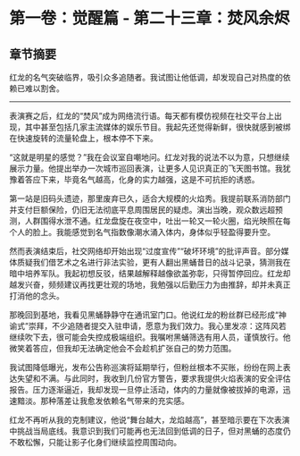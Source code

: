 # 第一卷：觉醒篇 - 第二十三章：焚风余烬

<!-- AI生成内容开始 -->
<!-- 模型: GPT-4 Turbo -->
<!-- Prompt版本: rewrite_chapter.tpl.md -->
<!-- 生成时间: 2025-07-XX -->
<!-- 状态: 初稿，需人工完善 -->

## 章节摘要
红龙的名气突破临界，吸引众多追随者。我试图让他低调，却发现自己对热度的依赖已难以割舍。

---

表演赛之后，红龙的“焚风”成为网络流行语。每天都有模仿视频在社交平台上出现，其中甚至包括几家主流媒体的娱乐节目。我起先还觉得新鲜，很快就感到被绑在快速旋转的流量轮盘上，根本停不下来。

“这就是明星的感觉？”我在会议室自嘲地问。红龙对我的说法不以为意，只想继续展示力量。他提出举办一次城市巡回表演，让更多人见识真正的飞天图书馆。我犹豫着答应下来，毕竟名气越高，化身的实力越强，这是不可抗拒的诱惑。

第一站是旧码头遗迹，那里废弃已久，适合大规模的火焰秀。我提前联系消防部门并支付巨额保险，仍旧无法彻底平息周围居民的疑虑。演出当晚，观众数远超预测，人群围得水泄不通。红龙盘旋在夜空中，吐出一轮又一轮火圈，焰光映照在每个人的脸上。我能感觉到名气指数像潮水涌入体内，身体似乎轻盈得要升空。

然而表演结束后，社交网络却开始出现“过度宣传”“破坏环境”的批评声音。部分媒体质疑我们借艺术之名进行非法实验，更有人翻出黑蛹昔日的战斗记录，猜测我在暗中培养军队。我起初想反驳，结果越解释越像欲盖弥彰，只得暂停回应。红龙却越发兴奋，频频建议再找更壮观的场地，我勉强以后勤压力为由推辞，却并未真正打消他的念头。

那晚回到基地，我看见黑蛹静静守在通讯室门口。他说红龙的粉丝群已经形成“神谕式”崇拜，不少追随者提交入驻申请，愿意为我们效力。我心里发凉：这阵风若继续吹下去，很可能会失控成极端组织。我嘱咐黑蛹筛选有用人员，谨慎放行。他微笑着答应，但我却无法确定他会不会趁机扩张自己的势力范围。

<!-- AI生成内容结束 -->

我试图降低曝光，发布公告称巡演将延期举行，但粉丝根本不买账，纷纷在网上表达失望和不满。与此同时，我收到几份官方警告，要求我提供火焰表演的安全评估报告。压力逐渐逼近，我却发现一旦停止活动，体内的力量就像被拔掉的电源，迅速黯淡。那种落差让我愈发依赖名气带来的充实感。

红龙不再听从我的克制建议，他说“舞台越大，龙焰越高”，甚至暗示要在下次表演中挑战当局底线。我意识到我们可能再也无法回到低调的日子，但对黑蛹的态度仍不敢松懈，只能让影子化身们继续监控周围动向。

<!-- AI生成内容结束 -->
